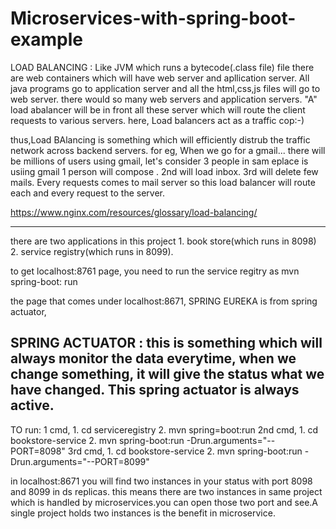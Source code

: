 # Microservices-with-spring-boot-example

LOAD BALANCING : 
   Like JVM which runs a bytecode(.class file) file there are web containers which will have web server and apllication server.
   All java programs go to application server and all the html,css,js files will go to web server. there would so many web servers 
   and application servers. "A" load abalancer will be in front all these server which will route the client requests to various servers.
   here, Load balancers act as a traffic cop:-)
   
   thus,Load BAlancing is something which will efficiently distrub the traffic network across backend servers.
   for eg,  When we go for a gmail... there will be millions of users using gmail, let's consider 3 people in sam eplace is usiing gmail
   1 person will compose . 2nd will load inbox. 3rd will delete few mails. Every requests comes to mail server so this load balancer will route 
   each and every request to the server.
   
   https://www.nginx.com/resources/glossary/load-balancing/
    

--------------------------------------------------------------------------------------------------------------------------------

there are two applications in this project 1. book store(which runs in 8098) 2. service registry(which runs in 8099).


to get localhost:8761 page, you need to run the service regitry as mvn spring-boot: run

the page that comes under localhost:8671, SPRING EUREKA is from spring actuator,

SPRING ACTUATOR : this is something which will always monitor the data everytime, when we change something, it will give the status
                what we have changed. This spring actuator is always active.
---------------------------------------------------------------------------------------------------------------------------------



TO run: 
    1 cmd,    1. cd serviceregistry 2. mvn spring=boot:run
    2nd cmd,  1. cd bookstore-service 2. mvn spring-boot:run -Drun.arguments="--PORT=8098"
    3rd cmd,  1. cd bookstore-service 2. mvn spring-boot:run -Drun.arguments="--PORT=8099" 
    
    
 in localhost:8671 you will find two instances in your status with port 8098 and 8099 in ds replicas. this means there are two instances 
 in same project which is handled by microservices.you can open those two port and see.A single project holds two instances is the 
 benefit in microservice.
 
 
    
    
    
   
